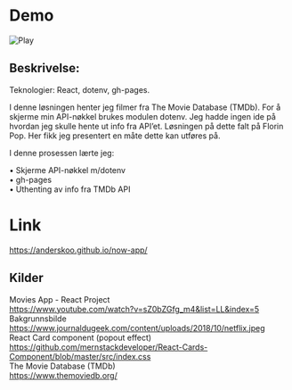 # Demo<br>
 ![Play](demo.gif)

## Beskrivelse:<br>
Teknologier: React, dotenv, gh-pages.<br>

I denne løsningen henter jeg filmer fra The Movie Database (TMDb). For å skjerme min API-nøkkel brukes modulen dotenv.
Jeg hadde ingen ide på hvordan jeg skulle hente ut info fra API’et. Løsningen på dette falt på Florin Pop.
Her fikk jeg presentert en måte dette kan utføres på.<br>

I denne prosessen lærte jeg:<br>

•	Skjerme API-nøkkel m/dotenv<br>	
•	gh-pages<br>
•	Uthenting av info fra TMDb API	<br>

# Link
https://anderskoo.github.io/now-app/<br>

## Kilder<br>
Movies App - React Project<br>
https://www.youtube.com/watch?v=sZ0bZGfg_m4&list=LL&index=5<br>
Bakgrunnsbilde<br>
https://www.journaldugeek.com/content/uploads/2018/10/netflix.jpeg<br>
React Card component (popout effect)<br>
https://github.com/mernstackdeveloper/React-Cards-Component/blob/master/src/index.css<br>
The Movie Database (TMDb)<br>
https://www.themoviedb.org/<br>

